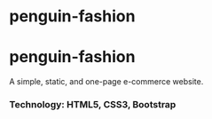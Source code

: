 # penguin-fashion
# penguin-fashion
A simple, static, and one-page e-commerce website.

### Technology: HTML5, CSS3, Bootstrap
